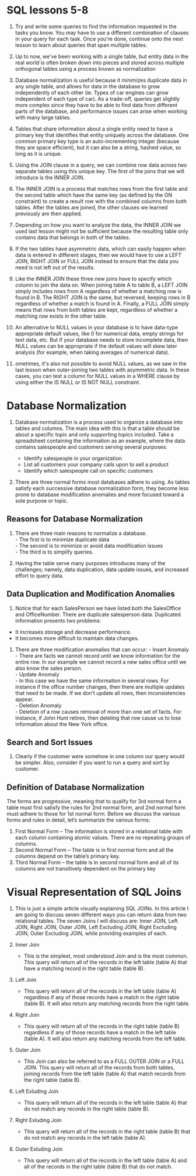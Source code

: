 # SQL lessons 5-8

1. Try and write some queries to find the information requested in the tasks you know. You may have to use a different combination of clauses in your query for each task. Once you're done, continue onto the next lesson to learn about queries that span multiple tables.

1. Up to now, we've been working with a single table, but entity data in the real world is often broken down into pieces and stored across multiple orthogonal tables using a process known as normalization

1. Database normalization is useful because it minimizes duplicate data in any single table, and allows for data in the database to grow independently of each other (ie. Types of car engines can grow independent of each type of car). As a trade-off, queries get slightly more complex since they have to be able to find data from different parts of the database, and performance issues can arise when working with many large tables.

1. Tables that share information about a single entity need to have a primary key that identifies that entity uniquely across the database. One common primary key type is an auto-incrementing integer (because they are space efficient), but it can also be a string, hashed value, so long as it is unique.

1. Using the JOIN clause in a query, we can combine row data across two separate tables using this unique key. The first of the joins that we will introduce is the INNER JOIN.

1. The INNER JOIN is a process that matches rows from the first table and the second table which have the same key (as defined by the ON constraint) to create a result row with the combined columns from both tables. After the tables are joined, the other clauses we learned previously are then applied.

1. Depending on how you want to analyze the data, the INNER JOIN we used last lesson might not be sufficient because the resulting table only contains data that belongs in both of the tables.

1. If the two tables have asymmetric data, which can easily happen when data is entered in different stages, then we would have to use a LEFT JOIN, RIGHT JOIN or FULL JOIN instead to ensure that the data you need is not left out of the results.

1. Like the INNER JOIN these three new joins have to specify which column to join the data on.
When joining table A to table B, a LEFT JOIN simply includes rows from A regardless of whether a matching row is found in B. The RIGHT JOIN is the same, but reversed, keeping rows in B regardless of whether a match is found in A. Finally, a FULL JOIN simply means that rows from both tables are kept, regardless of whether a matching row exists in the other table.

1. An alternative to NULL values in your database is to have data-type appropriate default values, like 0 for numerical data, empty strings for text data, etc. But if your database needs to store incomplete data, then NULL values can be appropriate if the default values will skew later analysis (for example, when taking averages of numerical data).

1. ometimes, it's also not possible to avoid NULL values, as we saw in the last lesson when outer-joining two tables with asymmetric data. In these cases, you can test a column for NULL values in a WHERE clause by using either the IS NULL or IS NOT NULL constraint.

# Database Normalization

1. Database normalization is a process used to organize a database into tables and columns.  The main idea with this is that a table should be about a specific topic and only supporting topics included. Take a spreadsheet containing the information as an example, where the data contains salespeople and customers serving several purposes:  
    - Identify salespeople in your organization
    - List all customers your company calls upon to sell a product
    - Identify which salespeople call on specific customers

1. There are three normal forms most databases adhere to using.  As tables satisfy each successive database normalization form, they become less prone to database modification anomalies and more focused toward a sole purpose or topic.

## Reasons for Database Normalization

1. There are three main reasons to normalize a database.  
        - The first is to minimize duplicate data  
        - The second is to minimize or avoid data modification issues  
        - The third is to simplify queries.

1. Having the table serve many purposes introduces many of the challenges; namely, data duplication, data update issues, and increased effort to query data.

## Data Duplication and Modification Anomalies

1. Notice that for each SalesPerson we have listed both the SalesOffice and OfficeNumber. There are duplicate salesperson data. Duplicated information presents two problems:

- It increases storage and decrease performance.
- It becomes more difficult to maintain data changes.

1. There are three modification anomalies that can occur:
        - Insert Anomaly  
            - There are facts we cannot record until we know information for the entire row.  In our example we cannot record a new sales office until we also know the sales person.   
        - Update Anomaly  
            - In this case we have the same information in several rows. For instance if the office number changes, then there are multiple updates that need to be made.  If we don’t update all rows, then inconsistencies appear.  
        - Deletion Anomaly  
            - Deletion of a row causes removal of more than one set of facts.  For instance, if John Hunt retires, then deleting that row cause us to lose information about the New York office.

## Search and Sort Issues

1. Clearly if the customer were somehow in one column our query would be simpler.  Also, consider if you want to run a query and sort by customer. 

## Definition of Database Normalization

The forms are progressive, meaning that to qualify for 3rd normal form a table must first satisfy the rules for 2nd normal form, and 2nd normal form must adhere to those for 1st normal form. Before we discuss the various forms and rules in detail, let’s summarize the various forms:

1. First Normal Form – The information is stored in a relational table with each column containing atomic values. There are no repeating groups of columns.  
1. Second Normal Form – The table is in first normal form and all the columns depend on the table’s primary key.  
1. Third Normal Form – the table is in second normal form and all of its columns are not transitively dependent on the primary key

# Visual Representation of SQL Joins

1. This is just a simple article visually explaining SQL JOINs. In this article I am going to discuss seven different ways you can return data from two relational tables. The seven Joins I will discuss are: Inner JOIN, Left JOIN, Right JOIN, Outer JOIN, Left Excluding JOIN, Right Excluding JOIN, Outer Excluding JOIN, while providing examples of each.

1. Inner Join
    - This is the simplest, most understood Join and is the most common. This query will return all of the records in the left table (table A) that have a matching record in the right table (table B).

1. Left Join
    - This query will return all of the records in the left table (table A) regardless if any of those records have a match in the right table (table B). It will also return any matching records from the right table.

1. Right Join
    - This query will return all of the records in the right table (table B) regardless if any of those records have a match in the left table (table A). It will also return any matching records from the left table.

1. Outer Join
    - This Join can also be referred to as a FULL OUTER JOIN or a FULL JOIN. This query will return all of the records from both tables, joining records from the left table (table A) that match records from the right table (table B).

1. Left Exluding Join
    - This query will return all of the records in the left table (table A) that do not match any records in the right table (table B).

1. Right Exluding Join
    - This query will return all of the records in the right table (table B) that do not match any records in the left table (table A).

1. Outer Exluding Join
    - This query will return all of the records in the left table (table A) and all of the records in the right table (table B) that do not match.